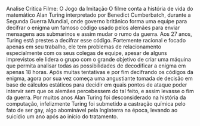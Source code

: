 ﻿Analise Critica Filme:
 O Jogo da Imitação
O filme conta a história de vida do matemático Alan Turing interpretado por Benedict Cumberbatch, durante a Segunda Guerra Mundial, onde governo britânico forma uma equipe para decifrar o enigma um famoso código usado pelos alemães para enviar mensagens aos submarinos e assim mudar o rumo da guerra. Aos 27 anos, Turing está prestes a decifrar esse código. Fortemente racional e focado apenas em seu trabalho, ele tem problemas de relacionamento especialmente com os seus colegas de equipe, apesar de alguns imprevistos ele lidera o grupo com o grande objetivo de criar uma máquina que permita analisar todas as possibilidades de decodificar a enigma em apenas 18 horas. 
Após muitas tentativas e por fim decifrando os códigos da enigma, agora por sua vez começa uma angustiante tomada de decisão em base de cálculos estáticos para decidir em quais pontos de ataque poder intervir sem que os alemães percebessem do tal feito, e assim levasse o fim da guerra.
Por muitos anos Alan Turing foi desconsiderado na história da computação, infelizmente Turing foi submetido a castração química pelo fato de ser gay, algo abominável pela Inglaterra na época, levando ao suicídio um ano após ao início do tratamento.

